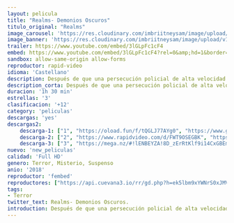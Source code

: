 ```yaml
---
layout: pelicula
title: "Realms- Demonios Oscuros"
titulo_original: "Realms"
image_carousel: 'https://res.cloudinary.com/imbriitneysam/image/upload/v1541395538/realms-poster-min.jpg'
image_banner: 'https://res.cloudinary.com/imbriitneysam/image/upload/v1541395538/realms-banner-min.jpg'
trailer: https://www.youtube.com/embed/3lGLpFc1cF4
embed: https://www.youtube.com/embed/3lGLpFc1cF4?rel=0&amp;hd=1&border=0&wmode=opaque&enablejsapi=1&modestbranding=1&controls=1&showinfo=1
sandbox: allow-same-origin allow-forms
reproductor: rapid-video
idioma: 'Castellano'
description: Después de que una persecución policial de alta velocidad conduce a un choque inesperado, dos ladrones de bancos estadounidenses y sus tres rehenes locales se refugian en una misteriosa mansión en el bosque. Mientras los delincuentes planean su próximo movimiento y los rehenes intentan escapar, comienzan a darse cuenta de que nadie está a salvo del mal que acecha dentro de la casa.
description_corta: Después de que una persecución policial de alta velocidad conduce a un choque inesperado, dos ladrones de bancos estadounidenses y sus tres rehenes locales se refugian en una...
duracion: '1h 30 min'
estrellas: '3'
clasificacion: '+12'
category: 'peliculas'
descargas: 'yes'
descargas2:
    descarga-1: ["1", "https://oload.fun/f/tQGLJ77AYg0", "https://www.google.com/s2/favicons?domain=openload.co","OpenLoad","https://res.cloudinary.com/imbriitneysam/image/upload/v1541473684/mexico.png", "Latino", "Full HD"]
    descarga-2: ["2", "https://www.rapidvideo.com/d/FWT9OSEGBK", "https://www.google.com/s2/favicons?domain=www.rapidvideo.com","RapidVideo","https://res.cloudinary.com/imbriitneysam/image/upload/v1541473684/mexico.png", "Latino", "Full HD"]
    descarga-3: ["3", "https://mega.nz/#!lENBEYZA!8D_zErRtKlf9i14CxGBEmLlicyhbZdiMHJCPbzrQZF0", "https://www.google.com/s2/favicons?domain=mega.nz","Mega","https://res.cloudinary.com/imbriitneysam/image/upload/v1541473684/mexico.png", "Latino", "Full HD"]
nuevo: 'new_peliculas'
calidad: 'Full HD'
genero: Terror, Misterio, Suspenso
anio: '2018'
reproductor: 'fembed'
reproductores: ["https://api.cuevana3.io/rr/gd.php?h=ek5lbm9xYWNrS0xJMVp5b21KREk0dFBLbjVkaHhkRGdrOG1jbnBpUnhhS1ZycXFEbjYvRHdxblJnSnVpeXBmVnlOU3BvMm1xeGRLNzFhQ3FwcWZNNDlTU3FadVkyUT09"]
tags:
- Terror
twitter_text: Realms- Demonios Oscuros.
introduction: Después de que una persecución policial de alta velocidad conduce a un choque inesperado, dos ladrones de bancos estadounidenses y sus tres rehenes locales se refugian en una...
---
```



 







